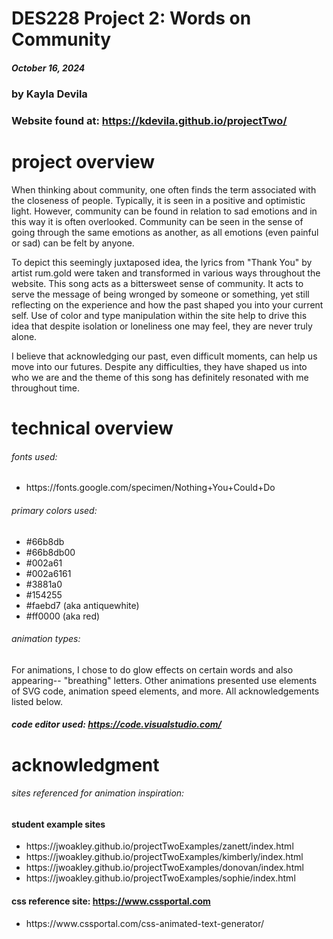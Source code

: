 # DES228 Project 2: Words on Community
##### October 16, 2024 ######
### by Kayla Devila ###
### Website found at: https://kdevila.github.io/projectTwo/ ###

# project overview
When thinking about community, one often finds the term associated with the closeness of people. Typically, it is seen in a positive and optimistic light. However, community can be found in relation to sad emotions and in this way it is often overlooked. Community can be seen in the sense of going through the same emotions as another, as all emotions (even painful or sad) can be felt by anyone. 

To depict this seemingly juxtaposed idea, the lyrics from "Thank You" by artist rum.gold were taken and transformed in various ways throughout the website. This song acts as a bittersweet sense of community. It acts to serve the message of being wronged by someone or something, yet still reflecting on the experience and how the past shaped you into your current self. Use of color and type manipulation within the site help to drive this idea that despite isolation or loneliness one may feel, they are never truly alone.

I believe that acknowledging our past, even difficult moments, can help us move into our futures. Despite any difficulties, they have shaped us into who we are and the theme of this song has definitely resonated with me throughout time.

# technical overview
###### fonts used: ######
<ul>
    <li>https://fonts.google.com/specimen/Nothing+You+Could+Do</li>
</ul>

###### primary colors used: ######
<ul>
    <li>#66b8db</li>
    <li>#66b8db00</li>
    <li>#002a61</li>
    <li>#002a6161</li>
    <li>#3881a0</li>
    <li>#154255</li>
    <li>#faebd7 (aka antiquewhite)</li>
    <li>#ff0000 (aka red)</li>
</ul>

###### animation types: ######
For animations, I chose to do glow effects on certain words and also appearing-- "breathing" letters.
Other animations presented use elements of SVG code, animation speed elements, and more. All acknowledgements listed below.

##### code editor used: https://code.visualstudio.com/ #####


# acknowledgment
###### sites referenced for animation inspiration: ######
#### student example sites ####
<ul>
    <li>https://jwoakley.github.io/projectTwoExamples/zanett/index.html</li>
    <li>https://jwoakley.github.io/projectTwoExamples/kimberly/index.html</li>
    <li>https://jwoakley.github.io/projectTwoExamples/donovan/index.html</li>
   <li>https://jwoakley.github.io/projectTwoExamples/sophie/index.html</li>
</ul>

#### css reference site: https://www.cssportal.com ####
<ul>
    <li>https://www.cssportal.com/css-animated-text-generator/</li>
</ul>
 


